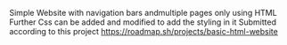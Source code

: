 Simple Website with navigation bars andmultiple pages only using HTML
Further Css can be added and modified to add the styling in it 
Submitted according to this project https://roadmap.sh/projects/basic-html-website
